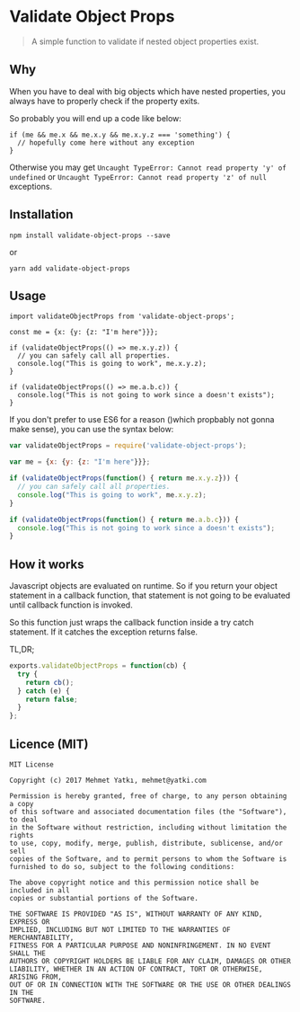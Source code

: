 # Validate Object Props
> A simple function to validate if nested object properties exist.

## Why

When you have to deal with big objects which have nested properties, you always have to properly check if the property exits.

So probably you will end up a code like below:

```ecmascript 6
if (me && me.x && me.x.y && me.x.y.z === 'something') {
  // hopefully come here without any exception
}
```

Otherwise you may get `Uncaught TypeError: Cannot read property 'y' of undefined` or `Uncaught TypeError: Cannot read property 'z' of null` exceptions.

## Installation

```
npm install validate-object-props --save
```

or

```
yarn add validate-object-props
```

## Usage
```ecmascript 6
import validateObjectProps from 'validate-object-props';

const me = {x: {y: {z: "I'm here"}}};

if (validateObjectProps(() => me.x.y.z)) {
  // you can safely call all properties.
  console.log("This is going to work", me.x.y.z);
}

if (validateObjectProps(() => me.a.b.c)) {
  console.log("This is not going to work since a doesn't exists");
} 
```

If you don't prefer to use ES6 for a reason ()which propbably not gonna make sense), you can use the syntax below:

```javascript
var validateObjectProps = require('validate-object-props');

var me = {x: {y: {z: "I'm here"}}};

if (validateObjectProps(function() { return me.x.y.z})) {
  // you can safely call all properties.
  console.log("This is going to work", me.x.y.z);
}

if (validateObjectProps(function() { return me.a.b.c})) {
  console.log("This is not going to work since a doesn't exists");
} 
```

## How it works

Javascript objects are evaluated on runtime. So if you return your object statement in a callback function, that statement is not going to be evaluated until callback function is invoked.

So this function just wraps the callback function inside a try catch statement. If it catches the exception returns false.

TL,DR;

```javascript
exports.validateObjectProps = function(cb) {
  try {
    return cb();
  } catch (e) {
    return false;
  }
};
```

## Licence (MIT)

```
MIT License

Copyright (c) 2017 Mehmet Yatkı, mehmet@yatki.com

Permission is hereby granted, free of charge, to any person obtaining a copy
of this software and associated documentation files (the "Software"), to deal
in the Software without restriction, including without limitation the rights
to use, copy, modify, merge, publish, distribute, sublicense, and/or sell
copies of the Software, and to permit persons to whom the Software is
furnished to do so, subject to the following conditions:

The above copyright notice and this permission notice shall be included in all
copies or substantial portions of the Software.

THE SOFTWARE IS PROVIDED "AS IS", WITHOUT WARRANTY OF ANY KIND, EXPRESS OR
IMPLIED, INCLUDING BUT NOT LIMITED TO THE WARRANTIES OF MERCHANTABILITY,
FITNESS FOR A PARTICULAR PURPOSE AND NONINFRINGEMENT. IN NO EVENT SHALL THE
AUTHORS OR COPYRIGHT HOLDERS BE LIABLE FOR ANY CLAIM, DAMAGES OR OTHER
LIABILITY, WHETHER IN AN ACTION OF CONTRACT, TORT OR OTHERWISE, ARISING FROM,
OUT OF OR IN CONNECTION WITH THE SOFTWARE OR THE USE OR OTHER DEALINGS IN THE
SOFTWARE.
```